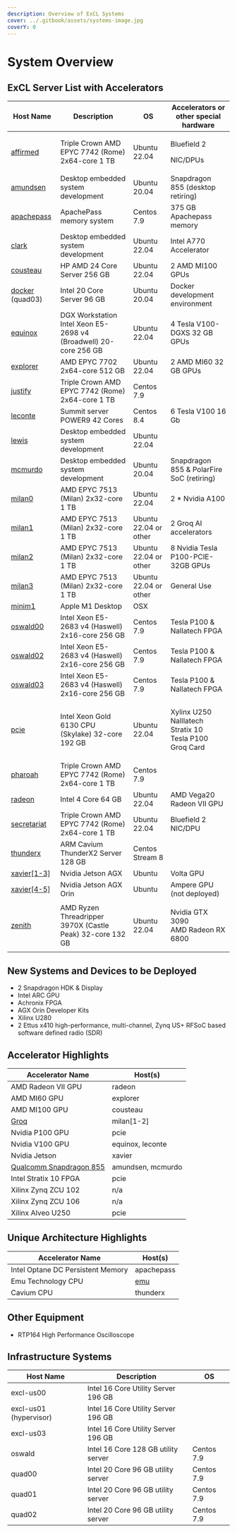 ```yaml
---
description: Overview of ExCL Systems
cover: ../.gitbook/assets/systems-image.jpg
coverY: 0
---
```


# System Overview

## ExCL Server List with Accelerators

| Host Name                            | Description                         | OS                    | Accelerators or other special hardware                                 |
| ------------------------------------ | ----------------------------------- | --------------------- | ---------------------------------------------------------------------- |
| [affirmed](triple-crown.md#affirmed) | Triple Crown AMD EPYC 7742 (Rome) 2x64-core 1 TB | Ubuntu 22.04          | <p>Bluefield 2 </p><p>NIC/DPUs</p>                                     |
| [amundsen](amundsen.md)              | Desktop embedded system development | Ubuntu 20.04          | Snapdragon 855 (desktop retiring)                                      |
| [apachepass](apachepass.md)          | ApachePass memory system            | Centos 7.9            | 375 GB Apachepass memory                                               |
| [clark](clark.md)                    | Desktop embedded system development | Ubuntu 22.04          | Intel A770 Accelerator                                                 |
| [cousteau](cousteau.md)              | HP AMD 24 Core Server 256 GB        | Ubuntu 22.04          | 2 AMD MI100 GPUs                                                       |
| [docker](docker.md) (quad03)         | Intel 20 Core Server 96 GB          | Ubuntu 20.04          | Docker development environment                                         |
| [equinox](equinox.md)                | DGX Workstation Intel Xeon E5-2698 v4 (Broadwell) 20-core 256 GB | Ubuntu 22.04          | 4 Tesla V100-DGXS 32 GB GPUs              |
| [explorer](explorer.md)              | AMD EPYC 7702 2x64-core 512 GB      | Ubuntu 22.04          | 2 AMD MI60 32 GB GPUs                                                  |
| [justify](triple-crown.md#justify)   | Triple Crown AMD EPYC 7742 (Rome) 2x64-core 1 TB | Centos 7.9            |                                                                        |
| [leconte](leconte.md)                | Summit server POWER9 42 Cores       | Centos 8.4            | 6 Tesla V100 16 Gb                                                     |
| [lewis](lewis.md)                    | Desktop embedded system development | Ubuntu 22.04          |                                                                        |
| [mcmurdo](mcmurdo.md)                | Desktop embedded system development | Ubuntu 20.04          | Snapdragon 855 & PolarFire SoC (retiring)                              |
| [milan0](milan.md)                   | AMD EPYC 7513 (Milan) 2x32-core 1 TB | Ubuntu 22.04          | 2 \* Nvidia A100                                                       |
| [milan1](milan.md)             | AMD EPYC 7513 (Milan) 2x32-core 1 TB | Ubuntu 22.04 or other | 2 Groq AI accelerators                                                                   |
| [milan2](milan.md)             | AMD EPYC 7513 (Milan) 2x32-core 1 TB | Ubuntu 22.04 or other | 8 Nvidia Tesla P100-PCIE-32GB GPUs|
| [milan3](milan.md)                   | AMD EPYC 7513 (Milan) 2x32-core 1 TB | Ubuntu 22.04 or other | General Use  |
| [minim1](minim1.md)                  | Apple M1 Desktop                    | OSX                   |                                                                        |
| [oswald00](oswald.md)                | Intel Xeon E5-2683 v4 (Haswell) 2x16-core 256 GB | Centos 7.9            | Tesla P100 & Nallatech FPGA                                            |
| [oswald02](oswald.md)                | Intel Xeon E5-2683 v4 (Haswell) 2x16-core 256 GB | Centos 7.9            | Tesla P100 & Nallatech FPGA                                            |
| [oswald03](oswald.md)                | Intel Xeon E5-2683 v4 (Haswell) 2x16-core 256 GB | Centos 7.9            | Tesla P100 & Nallatech FPGA                                            |
| [pcie](pcie.md)                      | Intel Xeon Gold 6130 CPU (Skylake) 32-core 192 GB | Ubuntu 22.04          | <p>Xylinx U250<br>Nalllatech Stratix 10<br>Tesla P100<br>Groq Card</p> |
| [pharoah](triple-crown.md#pharoah)   | Triple Crown AMD EPYC 7742 (Rome) 2x64-core 1 TB | Centos 7.9            |                                                                        |
| [radeon](radeon.md)                  | Intel 4 Core 64 GB                  | Ubuntu 22.04          | AMD Vega20 Radeon VII GPU                                              |
| [secretariat](triple-crown.md#secretariat) | Triple Crown AMD EPYC 7742 (Rome) 2x64-core 1 TB | Ubuntu 22.04          | Bluefield 2 NIC/DPU                                                    |
| [thunderx](thunderx.md)              | ARM Cavium ThunderX2 Server 128 GB  | Centos Stream 8       |                                                                        |
| [xavier\[1-3\]](xavier.md)           | Nvidia Jetson AGX                   | Ubuntu                | Volta GPU                                                              |
| [xavier\[4-5\]](xavier.md)           | Nvidia Jetson AGX Orin              | Ubuntu                | Ampere GPU (not deployed)                                              |
| [zenith](zenith.md)                  |  AMD Ryzen Threadripper 3970X (Castle Peak) 32-core 132 GB | Ubuntu 22.04          | <p>Nvidia GTX 3090<br>AMD Radeon RX 6800</p>                           |

## New Systems and Devices to be Deployed

* 2 Snapdragon HDK & Display
* Intel ARC GPU
* Achronix FPGA
* AGX Orin Developer Kits
* Xilinx U280
* 2 Ettus x410 high-performance, multi-channel, Zynq US+ RFSoC based software defined radio (SDR)

## Accelerator Highlights

| Accelerator Name                         | Host(s)           |
| ---------------------------------------- | ----------------- |
| AMD Radeon VII GPU                       | radeon            |
| AMD MI60 GPU                             | explorer          |
| AMD MI100 GPU                            | cousteau          |
| [Groq](../quick-start-guides/groq.md)    | milan\[1-2]       |
| Nvidia P100 GPU                          | pcie              |
| Nvidia V100 GPU                          | equinox, leconte  |
| Nvidia Jetson                            | xavier            |
| [Qualcomm Snapdragon 855](snapdragon.md) | amundsen, mcmurdo |
| Intel Stratix 10 FPGA                    | pcie              |
| Xilinx Zynq ZCU 102                      | n/a               |
| Xilinx Zynq ZCU 106                      | n/a               |
| Xilinx Alveo U250                        | pcie              |

## Unique Architecture Highlights

| Accelerator Name                  | Host(s)       |
| --------------------------------- | ------------- |
| Intel Optane DC Persistent Memory | apachepass    |
| Emu Technology CPU                | [emu](emu.md) |
| Cavium CPU                        | thunderx      |

## Other Equipment

* RTP164 High Performance Oscilloscope

## Infrastructure Systems

| Host Name                            | Description                         | OS                    |
| ------------------------------------ | ----------------------------------- | --------------------- |
| excl-us00                            | Intel 16 Core Utility Server 196 GB |                       |
| excl-us01 (hypervisor)               | Intel 16 Core Utility Server 196 GB |                       |
| excl-us03                            | Intel 16 Core Utility Server 196 GB |                       |
| oswald                   | Intel 16 Core 128 GB utility server | Centos 7.9            |                                                                        |
| quad00                               | Intel 20 Core 96 GB utility server  | Centos 7.9            |
| quad01                               | Intel 20 Core 96 GB utility server  | Centos 7.9            |
| quad02                               | Intel 20 Core 96 GB utility server  | Centos 7.9            |
